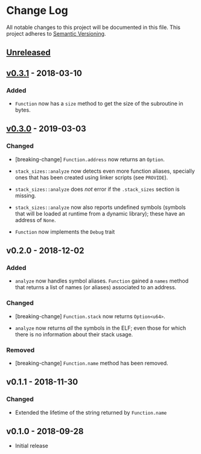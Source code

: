 # Change Log

All notable changes to this project will be documented in this file.
This project adheres to [Semantic Versioning](http://semver.org/).

## [Unreleased]

## [v0.3.1] - 2018-03-10

### Added

- `Function` now has a `size` method to get the size of the subroutine in bytes.

## [v0.3.0] - 2019-03-03

### Changed

- [breaking-change] `Function.address` now returns an `Option`.

- `stack_sizes::analyze` now detects even more function aliases, specially ones
  that has been created using linker scripts (see `PROVIDE`).

- `stack_sizes::analyze` does *not* error if the `.stack_sizes` section is
  missing.

- `stack_sizes::analyze` now also reports undefined symbols (symbols that will
  be loaded at runtime from a dynamic library); these have an address of `None`.

- `Function` now implements the `Debug` trait

## v0.2.0 - 2018-12-02

### Added

- `analyze` now handles symbol aliases. `Function` gained a `names` method that
  returns a list of names (or aliases) associated to an address.

### Changed

- [breaking-change] `Function.stack` now returns `Option<u64>`.

- `analyze` now returns *all* the symbols in the ELF; even those for which there
  is no information about their stack usage.

### Removed

- [breaking-change] `Function.name` method has been removed.

## v0.1.1 - 2018-11-30

### Changed

- Extended the lifetime of the string returned by `Function.name`

## v0.1.0 - 2018-09-28

- Initial release

[Unreleased]: https://github.com/japaric/stack-sizes/compare/v0.3.1...HEAD
[v0.3.1]: https://github.com/japaric/stack-sizes/compare/v0.3.0...v0.3.1
[v0.3.0]: https://github.com/japaric/stack-sizes/compare/v0.2.0...v0.3.0
[v0.2.0]: https://github.com/japaric/stack-sizes/compare/v0.1.1...v0.2.0
[v0.1.1]: https://github.com/japaric/stack-sizes/compare/v0.1.0...v0.1.1
